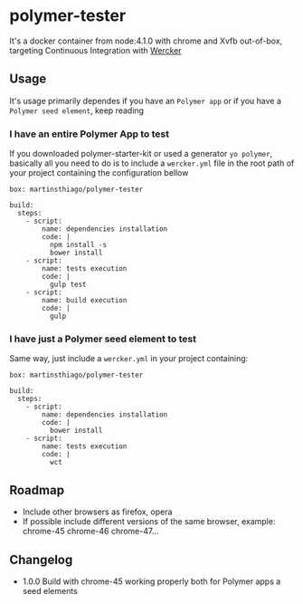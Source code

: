 # polymer-tester
It's a docker container from node:4.1.0 with chrome and Xvfb out-of-box, targeting Continuous Integration with [Wercker](http://wercker.com/)

## Usage
It's usage primarily dependes if you have an `Polymer app` or if you have a `Polymer seed element`, keep reading

### I have an entire Polymer App to test
If you downloaded polymer-starter-kit or used a generator `yo polymer`, basically all you need to do is to include a `wercker.yml` file in the root path of your project containing the configuration bellow

```lang
box: martinsthiago/polymer-tester

build:
  steps:
    - script:
        name: dependencies installation
        code: |
          npm install -s
          bower install
    - script:
        name: tests execution
        code: |
          gulp test
    - script:
        name: build execution
        code: |
          gulp
```

### I have just a Polymer seed element to test
Same way, just include a `wercker.yml` in your project containing:
```
box: martinsthiago/polymer-tester

build:
  steps:
    - script:
        name: dependencies installation
        code: |
          bower install
    - script:
        name: tests execution
        code: |
          wct
```

## Roadmap
- Include other browsers as firefox, opera
- If possible include different versions of the same browser, example: chrome-45 chrome-46 chrome-47...

## Changelog
- 1.0.0 Build with chrome-45 working properly both for Polymer apps a seed elements
